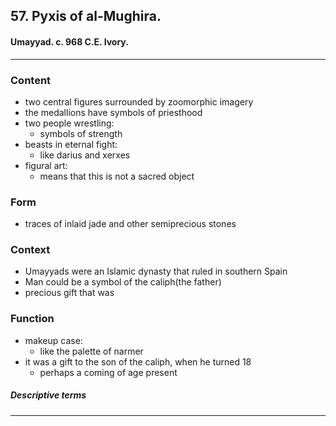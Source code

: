 <!-- order:4 -->
## 57. Pyxis of al-Mughira. 

#### Umayyad. c. 968 C.E. Ivory.

---

### Content
- two central figures surrounded by zoomorphic imagery
- the medallions have symbols of priesthood
- two people wrestling:
	- symbols of strength
- beasts in eternal fight:
	- like darius and xerxes
- figural art:
	- means that this is not a sacred object

### Form
- traces of inlaid jade and other semiprecious stones

### Context
- Umayyads were an Islamic dynasty that ruled in southern Spain
- Man could be a symbol of the caliph(the father) 
- precious gift that was 

### Function
- makeup case:
	- like the palette of narmer
- it was a gift to the son of the caliph, when he turned 18
	- perhaps a coming of age present

##### Descriptive terms

---
